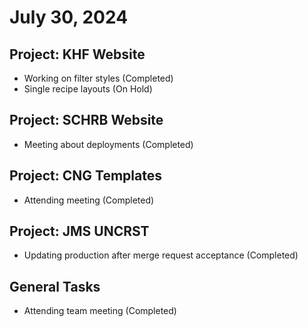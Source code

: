 # July 30, 2024

## Project: KHF Website
   - Working on filter styles (Completed)
   - Single recipe layouts (On Hold)

## Project: SCHRB Website
   - Meeting about deployments (Completed)

## Project: CNG Templates
   - Attending meeting (Completed)

## Project: JMS UNCRST
   - Updating production after merge request acceptance (Completed)

## General Tasks
   - Attending team meeting (Completed)
